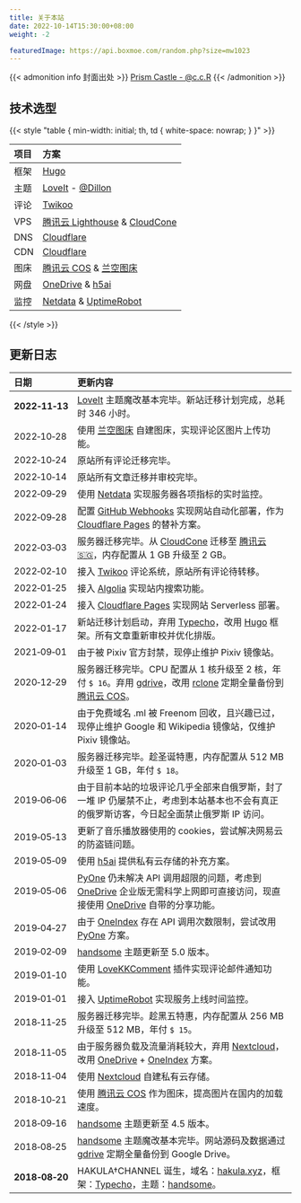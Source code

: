 ```yaml
---
title: 关于本站
date: 2022-10-14T15:30:00+08:00
weight: -2

featuredImage: https://api.boxmoe.com/random.php?size=mw1023
---
```


{{< admonition info 封面出处 >}}
[Prism Castle - @c.c.R](https://www.pixiv.net/artworks/70180757)
{{< /admonition >}}

## 技术选型

{{< style "table { min-width: initial; th, td { white-space: nowrap; } }" >}}

| 项目 | 方案                                          |
| :--- | :-------------------------------------------- |
| 框架 | [Hugo]                                        |
| 主题 | [LoveIt] - [@Dillon]                          |
| 评论 | [Twikoo]                                      |
| VPS  | [腾讯云 Lighthouse][Lighthouse] & [CloudCone] |
| DNS  | [Cloudflare]                                  |
| CDN  | [Cloudflare]                                  |
| 图床 | [腾讯云 COS][COS] & [兰空图床][Lsky]          |
| 网盘 | [OneDrive] & [h5ai]                           |
| 监控 | [Netdata] & [UptimeRobot]                     |

[@Dillon]: https://github.com/dillonzq
[CloudCone]: /links/cloudcone-cn
[Cloudflare]: https://www.cloudflare.com
[COS]: https://cloud.tencent.com/product/cos
[h5ai]: https://larsjung.de/h5ai
[Hugo]: https://gohugo.io
[Lighthouse]: https://cloud.tencent.com/product/lighthouse
[LoveIt]: https://hugoloveit.com
[Lsky]: https://www.lsky.pro
[Netdata]: https://www.netdata.cloud
[OneDrive]: https://www.microsoft.com/microsoft-365/onedrive/onedrive-for-business
[Twikoo]: https://twikoo.js.org
[UptimeRobot]: https://uptimerobot.com

{{< /style >}}

## 更新日志

| 日期           | 更新内容                                                                                                                                 |
| :------------- | :--------------------------------------------------------------------------------------------------------------------------------------- |
| **2022‑11‑13** | [LoveIt] 主题魔改基本完毕。新站迁移计划完成，总耗时 346 小时。                                                                           |
| 2022‑10‑28     | 使用 [兰空图床][Lsky] 自建图床，实现评论区图片上传功能。                                                                                 |
| 2022‑10‑24     | 原站所有评论迁移完毕。                                                                                                                   |
| 2022‑10‑14     | 原站所有文章迁移并审校完毕。                                                                                                             |
| 2022‑09‑29     | 使用 [Netdata] 实现服务器各项指标的实时监控。                                                                                            |
| 2022‑09‑28     | 配置 [GitHub Webhooks][Webhooks] 实现网站自动化部署，作为 [Cloudflare Pages][cf-pages] 的替补方案。                                      |
| 2022‑03‑03     | 服务器迁移完毕。从 [CloudCone] 迁移至 [腾讯云 :singapore:][Lighthouse]，内存配置从 1 GB 升级至 2 GB。                                    |
| 2022‑02‑10     | 接入 [Twikoo] 评论系统，原站所有评论待转移。                                                                                             |
| 2022‑01‑25     | 接入 [Algolia] 实现站内搜索功能。                                                                                                        |
| 2022‑01‑24     | 接入 [Cloudflare Pages][cf-pages] 实现网站 Serverless 部署。                                                                             |
| 2022‑01‑17     | 新站迁移计划启动，弃用 [Typecho]，改用 [Hugo] 框架。所有文章重新审校并优化排版。                                                         |
| 2021‑09‑01     | 由于被 Pixiv 官方封禁，现停止维护 Pixiv 镜像站。                                                                                         |
| 2020‑12‑29     | 服务器迁移完毕。CPU 配置从 1 核升级至 2 核，年付 `$ 16`。弃用 [gdrive]，改用 [rclone] 定期全量备份到 [腾讯云 COS][COS]。                 |
| 2020‑01‑14     | 由于免费域名 .ml 被 Freenom 回收，且兴趣已过，现停止维护 Google 和 Wikipedia 镜像站，仅维护 Pixiv 镜像站。                               |
| 2020‑01‑03     | 服务器迁移完毕。趁圣诞特惠，内存配置从 512 MB 升级至 1 GB，年付 `$ 18`。                                                                 |
| 2019‑06‑06     | 由于目前本站的垃圾评论几乎全部来自俄罗斯，封了一堆 IP 仍屡禁不止，考虑到本站基本也不会有真正的俄罗斯访客，今日起全面禁止俄罗斯 IP 访问。 |
| 2019‑05‑13     | 更新了音乐播放器使用的 cookies，尝试解决网易云的防盗链问题。                                                                             |
| 2019‑05‑09     | 使用 [h5ai] 提供私有云存储的补充方案。                                                                                                   |
| 2019‑05‑06     | [PyOne] 仍未解决 API 调用超限的问题，考虑到 [OneDrive] 企业版无需科学上网即可直接访问，现直接使用 [OneDrive] 自带的分享功能。            |
| 2019‑04‑27     | 由于 [OneIndex] 存在 API 调用次数限制，尝试改用 [PyOne] 方案。                                                                           |
| 2019‑02‑09     | [handsome] 主题更新至 5.0 版本。                                                                                                         |
| 2019‑01‑10     | 使用 [LoveKKComment] 插件实现评论邮件通知功能。                                                                                          |
| 2019‑01‑01     | 接入 [UptimeRobot] 实现服务上线时间监控。                                                                                                |
| 2018‑11‑25     | 服务器迁移完毕。趁黑五特惠，内存配置从 256 MB 升级至 512 MB，年付 `$ 15`。                                                               |
| 2018‑11‑05     | 由于服务器负载及流量消耗较大，弃用 [Nextcloud]，改用 [OneDrive] + [OneIndex] 方案。                                                      |
| 2018‑11‑04     | 使用 [Nextcloud] 自建私有云存储。                                                                                                        |
| 2018‑10‑21     | 使用 [腾讯云 COS][COS] 作为图床，提高图片在国内的加载速度。                                                                              |
| 2018‑09‑16     | [handsome] 主题更新至 4.5 版本。                                                                                                         |
| 2018‑08‑25     | [handsome] 主题魔改基本完毕。网站源码及数据通过 [gdrive] 定期全量备份到 Google Drive。                                                   |
| **2018‑08‑20** | HAKULA†CHANNEL 诞生，域名：[hakula.xyz]，框架：[Typecho]，主题：[handsome]。                                                             |

[Algolia]: https://www.algolia.com
[cf-pages]: https://pages.cloudflare.com
[CloudCone]: /links/cloudcone-cn
[COS]: https://cloud.tencent.com/product/cos
[gdrive]: https://github.com/prasmussen/gdrive
[h5ai]: https://larsjung.de/h5ai
[hakula.xyz]: https://www.whois.com/whois/hakula.xyz
[handsome]: https://www.ihewro.com/archives/489
[Hugo]: https://gohugo.io
[Lighthouse]: https://cloud.tencent.com/product/lighthouse
[LoveIt]: https://hugoloveit.com
[LoveKKComment]: https://github.com/ylqjgm/LoveKKComment
[Lsky]: https://www.lsky.pro
[Netdata]: https://www.netdata.cloud
[Nextcloud]: https://nextcloud.com
[OneDrive]: https://www.microsoft.com/microsoft-365/onedrive/onedrive-for-business
[OneIndex]: https://github.com/0oVicero0/oneindex
[PyOne]: https://github.com/abbeyokgo/PyOne
[rclone]: https://rclone.org
[Twikoo]: https://twikoo.js.org
[Typecho]: https://typecho.org
[UptimeRobot]: https://uptimerobot.com
[Webhooks]: https://docs.github.com/en/developers/webhooks-and-events/webhooks/about-webhooks
